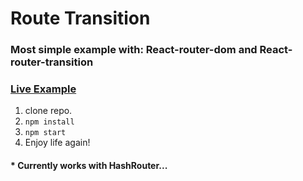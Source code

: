 # Route Transition

### **Most simple** example with: **React-router-dom** and **React-router-transition**

<a href="https://ueeieiie.github.io/simple-route-transitions/public/" target="_blank"><h3>Live Example</h3></a>


1. clone repo.
2. `npm install`
3. `npm start`
4. Enjoy life again!

#### * Currently works with HashRouter...